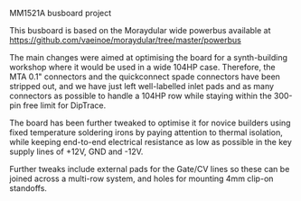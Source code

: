MM1521A busboard project

This busboard is based on the Moraydular wide powerbus available at https://github.com/vaeinoe/moraydular/tree/master/powerbus

The main changes were aimed at optimising the board for a synth-building workshop where it would be used in a wide 104HP case. Therefore, the MTA 0.1" connectors and the quickconnect spade connectors have been stripped out, and we have just left well-labelled inlet pads and as many connectors as possible to handle a 104HP row while staying within the 300-pin free limit for DipTrace.

The board has been further tweaked to optimise it for novice builders using fixed temperature soldering irons by paying attention to thermal isolation, while keeping end-to-end electrical resistance as low as possible in the key supply lines of +12V, GND and -12V. 

Further tweaks include external pads for the Gate/CV lines so these can be joined across a multi-row system, and holes for mounting 4mm clip-on standoffs. 
